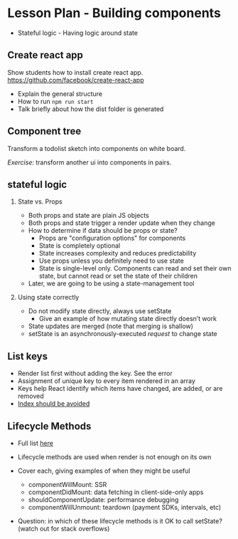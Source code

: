 # Lesson Plan - Building components
- Stateful logic - Having logic around state

## Create react app
Show students how to install create react app. https://github.com/facebook/create-react-app

- Explain the general structure
- How to run `npm run start`
- Talk briefly about how the dist folder is generated


## Component tree
Transform a todolist sketch into components on white board. 

*Exercise:* transform another ui into components in pairs.

## stateful logic
1. State vs. Props
    - Both props and state are plain JS objects
    - Both props and state trigger a render update when they change
    - How to determine if data should be props or state?
      - Props are "configuration options" for components
      - State is completely optional
      - State increases complexity and reduces predictability
      - Use props unless you definitely need to use state
      - State is single-level only. Components can read and set their own state, but cannot read or set the state of their children
    - Later, we are going to be using a state-management tool

2. Using state correctly
    - Do not modify state directly, always use setState
        - Give an example of how mutating state directly doesn’t work
    - State updates are merged (note that merging is shallow)
    - setState is an asynchronously-executed _request_ to change state

## List keys
- Render list first without adding the key. See the error
- Assignment of unique key to every item rendered in an array
- Keys help React identify which items have changed, are added, or are removed
- [Index should be avoided](https://medium.com/@robinpokorny/index-as-a-key-is-an-anti-pattern-e0349aece318)

## Lifecycle Methods
- Full list [here](https://reactjs.org/docs/react-component.html)

- Lifecycle methods are used when render is not enough on its own

- Cover each, giving examples of when they might be useful
  - componentWillMount: SSR
  - componentDidMount: data fetching in client-side-only apps
  - shouldComponentUpdate: performance debugging
  - componentWillUnmount: teardown (payment SDKs, intervals, etc)

- Question: in which of these lifecycle methods is it OK to call setState? (watch out for stack overflows)


